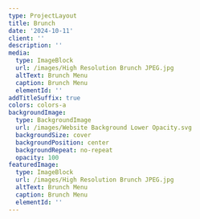 ```yaml
---
type: ProjectLayout
title: Brunch
date: '2024-10-11'
client: ''
description: ''
media:
  type: ImageBlock
  url: /images/High Resolution Brunch JPEG.jpg
  altText: Brunch Menu
  caption: Brunch Menu
  elementId: ''
addTitleSuffix: true
colors: colors-a
backgroundImage:
  type: BackgroundImage
  url: /images/Website Background Lower Opacity.svg
  backgroundSize: cover
  backgroundPosition: center
  backgroundRepeat: no-repeat
  opacity: 100
featuredImage:
  type: ImageBlock
  url: /images/High Resolution Brunch JPEG.jpg
  altText: Brunch Menu
  caption: Brunch Menu
  elementId: ''
---
```


